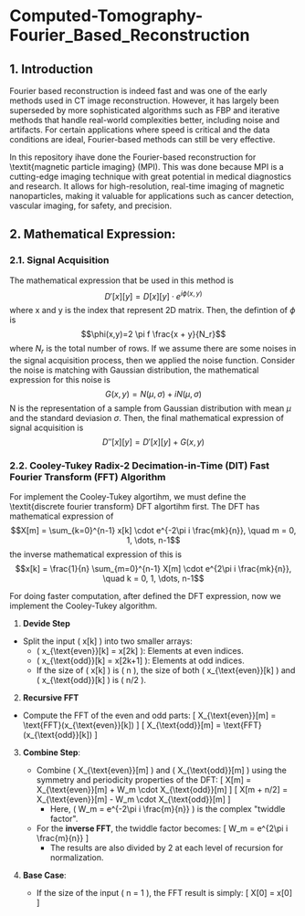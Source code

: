 # Computed-Tomography-Fourier_Based_Reconstruction
## 1. Introduction
Fourier based reconstruction is indeed fast and was one of the early methods used in CT image reconstruction. However, it has largely been superseded by more sophisticated algorithms such as FBP and iterative methods that handle real-world complexities better, including noise and artifacts. For certain applications where speed is critical and the data conditions are ideal, Fourier-based methods can still be very effective.

In this repository ihave done the Fourier-based reconstruction for \textit{magnetic particle imaging} (MPI). This was done because MPI is a cutting-edge imaging technique with great potential in medical diagnostics and research. It allows for high-resolution, real-time imaging of magnetic nanoparticles, making it valuable for applications such as cancer detection, vascular imaging, for safety, and precision.

## 2. Mathematical Expression:
### 2.1. Signal Acquisition
The mathematical expression that be used in this method is
$$D'[x][y] = D[x][y] \cdot e^{i \phi(x,y)}$$
where x and y is the index that represent 2D matrix. Then, the defintion of $\phi$ is
$$\phi(x,y)=2 \pi f \frac{x + y}{N_r}$$
where $N_r$ is the total number of rows. If we assume there are some noises in the signal acquisition process, then we applied the noise function. Consider the noise is matching with Gaussian distribution, the mathematical expression for this noise is
$$G(x,y) = N(\mu, \sigma) + i N(\mu, \sigma)$$
N is the representation of a sample from Gaussian distribution with mean $\mu$ and the standard deviasion $\sigma$.
Then, the final mathematical expression of signal acquisition is
$$D''[x][y] = D'[x][y] + G(x,y)$$

### 2.2. Cooley-Tukey Radix-2 Decimation-in-Time (DIT) Fast Fourier Transform (FFT) Algorithm
For implement the Cooley-Tukey algortihm, we must define the \textit{discrete fourier transform} DFT algortihm first. The DFT has mathematical expression of
$$X[m] = \sum_{k=0}^{n-1} x[k] \cdot e^{-2\pi i \frac{mk}{n}}, \quad m = 0, 1, \dots, n-1$$
the inverse mathematical expression of this is
$$x[k] = \frac{1}{n} \sum_{m=0}^{n-1} X[m] \cdot e^{2\pi i \frac{mk}{n}}, \quad k = 0, 1, \dots, n-1$$

For doing faster computation, after defined the DFT expression, now we implement the Cooley-Tukey algorithm.
1. **Devide Step**
- Split the input \( x[k] \) into two smaller arrays:
     - \( x_{\text{even}}[k] = x[2k] \): Elements at even indices.
     - \( x_{\text{odd}}[k] = x[2k+1] \): Elements at odd indices.
   - If the size of \( x[k] \) is \( n \), the size of both \( x_{\text{even}}[k] \) and \( x_{\text{odd}}[k] \) is \( n/2 \).

2. **Recursive FFT**
 - Compute the FFT of the even and odd parts:
     \[
     X_{\text{even}}[m] = \text{FFT}(x_{\text{even}}[k])
     \]
     \[
     X_{\text{odd}}[m] = \text{FFT}(x_{\text{odd}}[k])
     \]
   
3. **Combine Step**:
   - Combine \( X_{\text{even}}[m] \) and \( X_{\text{odd}}[m] \) using the symmetry and periodicity properties of the DFT:
     \[
     X[m] = X_{\text{even}}[m] + W_m \cdot X_{\text{odd}}[m]
     \]
     \[
     X[m + n/2] = X_{\text{even}}[m] - W_m \cdot X_{\text{odd}}[m]
     \]
     - Here, \( W_m = e^{-2\pi i \frac{m}{n}} \) is the complex "twiddle factor".
   - For the **inverse FFT**, the twiddle factor becomes:
     \[
     W_m = e^{2\pi i \frac{m}{n}}
     \]
     - The results are also divided by 2 at each level of recursion for normalization.

4. **Base Case**:
   - If the size of the input \( n = 1 \), the FFT result is simply:
     \[
     X[0] = x[0]
     \]
